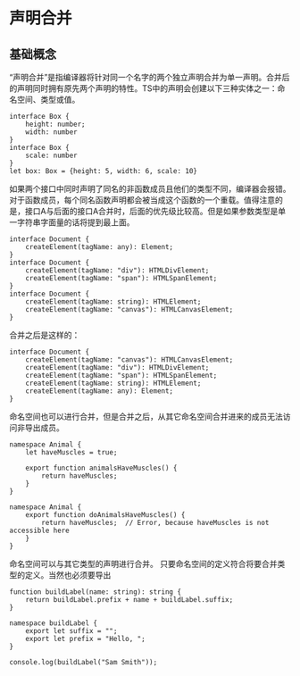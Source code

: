 # 声明合并

## 基础概念
“声明合并”是指编译器将针对同一个名字的两个独立声明合并为单一声明。合并后的声明同时拥有原先两个声明的特性。TS中的声明会创建以下三种实体之一：命名空间、类型或值。
```TS
interface Box {
    height: number;
    width: number
}
interface Box {
    scale: number
}
let box: Box = {height: 5, width: 6, scale: 10}
```
如果两个接口中同时声明了同名的非函数成员且他们的类型不同，编译器会报错。对于函数成员，每个同名函数声明都会被当成这个函数的一个重载。值得注意的是，接口A与后面的接口A合并时，后面的优先级比较高。但是如果参数类型是单一字符串字面量的话将提到最上面。
```TS
interface Document {
    createElement(tagName: any): Element;
}
interface Document {
    createElement(tagName: "div"): HTMLDivElement;
    createElement(tagName: "span"): HTMLSpanElement;
}
interface Document {
    createElement(tagName: string): HTMLElement;
    createElement(tagName: "canvas"): HTMLCanvasElement;
}
```
合并之后是这样的：
```TS
interface Document {
    createElement(tagName: "canvas"): HTMLCanvasElement;
    createElement(tagName: "div"): HTMLDivElement;
    createElement(tagName: "span"): HTMLSpanElement;
    createElement(tagName: string): HTMLElement;
    createElement(tagName: any): Element;
}
```
命名空间也可以进行合并，但是合并之后，从其它命名空间合并进来的成员无法访问非导出成员。
```TS
namespace Animal {
    let haveMuscles = true;

    export function animalsHaveMuscles() {
        return haveMuscles;
    }
}

namespace Animal {
    export function doAnimalsHaveMuscles() {
        return haveMuscles;  // Error, because haveMuscles is not accessible here
    }
}
```
命名空间可以与其它类型的声明进行合并。 只要命名空间的定义符合将要合并类型的定义。当然也必须要导出
```TS
function buildLabel(name: string): string {
    return buildLabel.prefix + name + buildLabel.suffix;
}

namespace buildLabel {
    export let suffix = "";
    export let prefix = "Hello, ";
}

console.log(buildLabel("Sam Smith"));
```